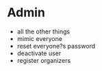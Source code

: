 
Admin
=====

- all the other things
- mimic everyone
- reset everyone?s password
- deactivate user
- register organizers
